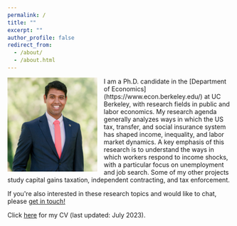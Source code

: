 ```yaml
---
permalink: /
title: ""
excerpt: ""
author_profile: false
redirect_from: 
  - /about/
  - /about.html
---
```


<img src="/images/sree_2023_0617_far_cropped2.jpg" width="40%" align="left" style="float: left; margin-right: 15px;"/>
I am a Ph.D. candidate in the [Department of Economics](https://www.econ.berkeley.edu/) at UC Berkeley, with research fields in public and labor economics. My research agenda generally analyzes ways in which the US tax, transfer, and social insurance system has shaped income, inequality, and labor market dynamics. A key emphasis of this research is to understand the ways in which workers respond to income shocks, with a particular focus on unemployment and job search. Some of my other projects study capital gains taxation, independent contracting, and tax enforcement.

If you're also interested in these research topics and would like to chat, please [get in touch!](https://sreekancherla.github.io/contact/)

Click [here](/files/srk_cv.pdf) for my CV (last updated: July 2023).


